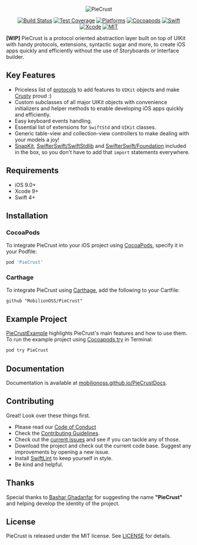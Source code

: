 <p align="center">
  <img src="https://cdn.rawgit.com/MobilionOSS/PieCrust/master/Assets/logo.svg" title="PieCrust">
</p>

<p align="center">
  <a href="https://travis-ci.org/MobilionOSS/PieCrust"><img src="https://travis-ci.org/MobilionOSS/PieCrust.svg?branch=master" alt="Build Status"></a>
  <a href="https://codecov.io/gh/MobilionOSS/PieCrust"><img src="https://codecov.io/gh/MobilionOSS/PieCrust/branch/master/graph/badge.svg" alt="Test Coverage" /></a>
  <a href="https://github.com/MobilionOSS/PieCrust"><img src="https://img.shields.io/cocoapods/p/PieCrust.svg?style=flat" alt="Platforms" /></a>
  <a href="https://cocoapods.org/pods/PieCrust"><img src="https://img.shields.io/cocoapods/v/PieCrust.svg" alt="Cocoapods" /></a>
  <a href="https://swift.org"><img src="https://img.shields.io/badge/Swift-4.1-orange.svg" alt="Swift" /></a>
  <a href="https://developer.apple.com/xcode"><img src="https://img.shields.io/badge/Xcode-9.2-blue.svg" alt="Xcode"></a>
  <a href="https://github.com/MobilionOSS/PieCrust/blob/master/LICENSE"><img src="https://img.shields.io/badge/License-MIT-red.svg" alt="MIT"></a>
</p>


**[WIP]** PieCrust is a protocol oriented abstraction layer built on top of UIKit with handy protocols, extensions, syntactic sugar and more, to create iOS apps quickly and efficiently without the use of Storyboards or Interface builder.

## Key Features
- Priceless list of [protocols](https://github.com/MobilionOSS/PieCrust/tree/master/Sources/Protocols) to add features to `UIKit` objects and make [Crusty](https://developer.apple.com/videos/play/wwdc2015/408/) proud :)
- Custom subclasses of all major UIKit objects with convenience initializers and helper methods to enable developing iOS apps quickly and efficiently.
- Easy keyboard events handling.
- Essential list of extensions for `SwiftStd` and `UIKit` classes.
- Generic table-view and collection-view controllers to make dealing with your models a joy!
- [SnapKit](https://github.com/SnapKit/SnapKit), [SwifterSwift/SwiftStdlib](https://github.com/SwifterSwift/SwifterSwift) and [SwifterSwift/Foundation](https://github.com/SwifterSwift/SwifterSwift) included in the box, so you don't have to add that `import` statements everywhere. 

## Requirements
- iOS 9.0+
- Xcode 9+
- Swift 4+

## Installation

### CocoaPods
To integrate PieCrust into your iOS project using [CocoaPods](https://cocoapods.org/), specify it in your Podfile:
```ruby
pod 'PieCrust'
```

### Carthage
To integrate PieCrust using [Carthage](https://github.com/Carthage/Carthage), add the following to your Cartfile:
```
github "MobilionOSS/PieCrust"
```

## Example Project
[PieCrustExample](https://github.com/MobilionOSS/PieCrust/tree/master/Example) highlights PieCrust's main features and how to use them.
To run the example project using [Cocoapods try](https://github.com/CocoaPods/cocoapods-try) in Terminal:
```bash
pod try PieCrust
```

## Documentation
Documentation is available at [mobilionoss.github.io/PieCrustDocs](https://mobilionoss.github.io/PieCrustDocs/).

## Contributing
Great! Look over these things first.
- Please read our [Code of Conduct](https://github.com/MobilionOSS/PieCrust/blob/master/.github/CODE_OF_CONDUCT.md)
- Check the [Contributing Guidelines](https://github.com/MobilionOSS/PieCrust/blob/master/CONTRIBUTING.md).
- Check out the [current issues](https://github.com/MobilionOSS/PieCrust/issues) and see if you can tackle any of those.
- Download the project and check out the current code base. Suggest any improvements by opening a new issue.
- Install [SwiftLint](https://github.com/realm/SwiftLint) to keep yourself in style.
- Be kind and helpful.

## Thanks
Special thanks to [Bashar Ghadanfar](https://github.com/lionbytes) for suggesting the name **"PieCrust"** and helping develop the identity of the project.


## License
PieCrust is released under the MIT license. See [LICENSE](https://github.com/MobilionOSS/PieCrust/blob/master/LICENSE) for details.

